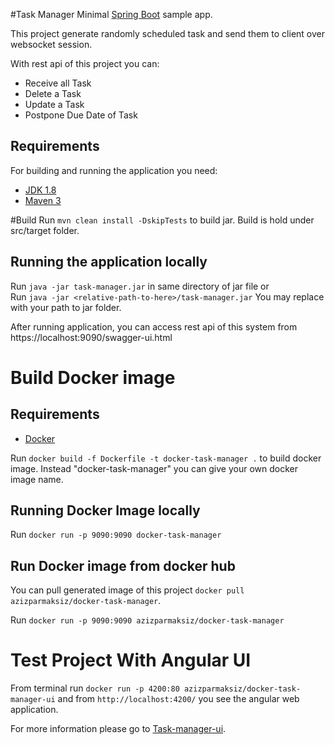 #Task Manager
Minimal [Spring Boot](http://projects.spring.io/spring-boot/) sample app.

This project generate randomly scheduled task and send them to client over websocket session.

With rest api of this project you can:
- Receive all Task
- Delete a Task
- Update a Task
- Postpone Due Date of Task

## Requirements

For building and running the application you need:

- [JDK 1.8](http://www.oracle.com/technetwork/java/javase/downloads/jdk8-downloads-2133151.html)
- [Maven 3](https://maven.apache.org)

#Build
Run `mvn clean install -DskipTests` to build jar. Build is hold under src/target folder.

## Running the application locally
Run `java -jar task-manager.jar` in same directory of jar file 
or  
Run `java -jar <relative-path-to-here>/task-manager.jar`
You may replace <relative-path-to-here> with your path to jar folder.

After running application, you can access rest api of this system from https://localhost:9090/swagger-ui.html

# Build Docker image
## Requirements
- [Docker](https://docs.docker.com/install)

Run `docker build -f Dockerfile -t docker-task-manager .` to build docker image.
Instead "docker-task-manager" you can give your own docker image name.

## Running Docker Image locally

Run `docker run -p 9090:9090 docker-task-manager`

## Run Docker image from docker hub

You can pull generated image of this project `docker pull azizparmaksiz/docker-task-manager`.

Run `docker run -p 9090:9090 azizparmaksiz/docker-task-manager`

# Test Project With Angular UI

From terminal run  `docker run -p 4200:80 azizparmaksiz/docker-task-manager-ui` and from `http://localhost:4200/` you see the
angular web application.

For more information please go to  [Task-manager-ui](https://github.com/azizparmaksiz/task-manager-system/tree/master/task-manager-ui).
